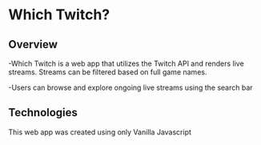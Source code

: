 # Which Twitch? 

## Overview
-Which Twitch is a web app that utilizes the Twitch API and renders live streams. Streams can be filtered based on full game names. 

-Users can browse and explore ongoing live streams using the search bar

## Technologies

This web app was created using only Vanilla Javascript